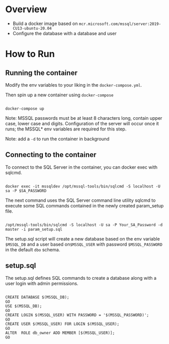 # Overview

- Build a docker image based on `mcr.microsoft.com/mssql/server:2019-CU13-ubuntu-20.04`
- Configure the database with a database and user

# How to Run


## Running the container

Modify the env variables to your liking in the `docker-compose.yml`.

Then spin up a new container using `docker-compose`

```

docker-compose up

```

Note: MSSQL passwords must be at least 8 characters long, contain upper case, lower case and digits.
Configuration of the server will occur once it runs; the MSSQL\* env variables are required for this step.

Note: add a `-d` to run the container in background

## Connecting to the container

To connect to the SQL Server in the container, you can docker exec with sqlcmd.

```

docker exec -it mssqldev /opt/mssql-tools/bin/sqlcmd -S localhost -U sa -P $SA_PASSWORD

```

The next command uses the SQL Server command line utility sqlcmd to execute some SQL commands contained in the newly created param_setup file.

```

/opt/mssql-tools/bin/sqlcmd -S localhost -U sa -P Your_SA_Password -d master -i param_setup.sql

```

The setup.sql script will create a new database based on the env variable `$MSSQL_DB` and a user based on`$MSSQL_USER` with password `$MSSQL_PASSWORD` in the default `dbo` schema.

## setup.sql

The setup.sql defines SQL commands to create a database along with a user login with admin permissions.

```

CREATE DATABASE $(MSSQL_DB);
GO
USE $(MSSQL_DB);
GO
CREATE LOGIN $(MSSQL_USER) WITH PASSWORD = '$(MSSQL_PASSWORD)';
GO
CREATE USER $(MSSQL_USER) FOR LOGIN $(MSSQL_USER);
GO
ALTER  ROLE db_owner ADD MEMBER [$(MSSQL_USER)];
GO


```

```

